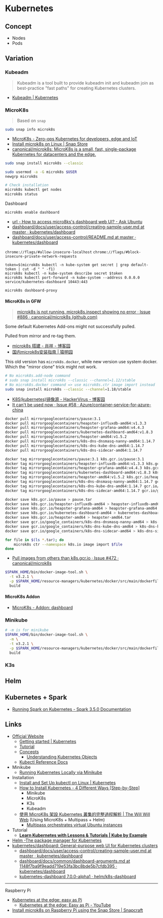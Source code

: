 # Kubernetes

## Concept

* Nodes
* Pods

## Variation

### Kubeadm

> Kubeadm is a tool built to provide kubeadm init and kubeadm join as best-practice "fast paths" for creating Kubernetes clusters.

* [Kubeadm | Kubernetes](https://kubernetes.io/docs/reference/setup-tools/kubeadm/)

### MicroK8s

> Based on `snap`

```bash
sudo snap info microk8s
```

* [MicroK8s - Zero-ops Kubernetes for developers, edge and IoT](https://microk8s.io/)
* [Install microk8s on Linux | Snap Store](https://snapcraft.io/microk8s) 
* [canonical/microk8s: MicroK8s is a small, fast, single-package Kubernetes for datacenters and the edge.](https://github.com/canonical/microk8s)

```bash
sudo snap install microk8s --classic

sudo usermod -a -G microk8s $USER
newgrp microk8s

# Check installation
microk8s kubectl get nodes
microk8s status
```

Dashboard

```bash
microk8s enable dashboard
```

* [url - How to access micro8ks's dashboard web UI? - Ask Ubuntu](https://askubuntu.com/questions/1123996/how-to-access-micro8kss-dashboard-web-ui)
* [dashboard/docs/user/access-control/creating-sample-user.md at master · kubernetes/dashboard](https://github.com/kubernetes/dashboard/blob/master/docs/user/access-control/creating-sample-user.md)
* [dashboard/docs/user/access-control/README.md at master · kubernetes/dashboard](https://github.com/kubernetes/dashboard/blob/master/docs/user/access-control/README.md)

`chrome://flags/#allow-insecure-localhost`
`chrome://flags/#block-insecure-private-network-requests`

```
token=$(microk8s kubectl -n kube-system get secret | grep default-token | cut -d " " -f1)
microk8s kubectl -n kube-system describe secret $token
microk8s kubectl port-forward -n kube-system --address 0.0.0.0 service/kubernetes-dashboard 10443:443

microk8s dashboard-proxy
```

#### MicroK8s in GFW

> [microk8s is not running. microk8s.inspect showing no error · Issue #886 · canonical/microk8s (github.com)](https://github.com/canonical/microk8s/issues/886#issuecomment-1256861859)

Some default Kubernetes Add-ons might not successfully pulled.

Pulled from mirror and re-tag them.

* [microk8s 搭建 - 肖祥 - 博客园](https://www.cnblogs.com/xiao987334176/p/10931290.html)
* [国内microk8s安装指南 | 猿明园](https://www.omingo.cn/2019/06/21/%E5%9B%BD%E5%86%85microk8s%E5%AE%89%E8%A3%85%E6%8C%87%E5%8D%97/)

This old version has `microk8s.docker`, while new version use system docker. Which the "mirror clone" trick might not work.

```bash
# No microk8s.add-node command
# sudo snap install microk8s --classic --channel=1.12/stable
# No microk8s.docker command => use microk8s.ctr image import instead
sudo snap install microk8s --classic --channel=1.18/stable
```

* [K8S(kubernetes)镜像源 - HackerVirus - 博客园](https://www.cnblogs.com/Leo_wl/p/15775077.html)
* [It can't be used now · Issue #58 · Azure/container-service-for-azure-china](https://github.com/Azure/container-service-for-azure-china/issues/58)

```bash
docker pull mirrorgooglecontainers/pause:3.1
docker pull mirrorgooglecontainers/heapster-influxdb-amd64:v1.3.3
docker pull mirrorgooglecontainers/heapster-grafana-amd64:v4.4.3
docker pull mirrorgooglecontainers/kubernetes-dashboard-amd64:v1.8.3
docker pull mirrorgooglecontainers/heapster-amd64:v1.5.2
docker pull mirrorgooglecontainers/k8s-dns-dnsmasq-nanny-amd64:1.14.7
docker pull mirrorgooglecontainers/k8s-dns-kube-dns-amd64:1.14.7
docker pull mirrorgooglecontainers/k8s-dns-sidecar-amd64:1.14.7

docker tag mirrorgooglecontainers/pause:3.1 k8s.gcr.io/pause:3.1
docker tag mirrorgooglecontainers/heapster-influxdb-amd64:v1.3.3 k8s.gcr.io/heapster-influxdb-amd64:v1.3.3
docker tag mirrorgooglecontainers/heapster-grafana-amd64:v4.4.3 k8s.gcr.io/heapster-grafana-amd64:v4.4.3
docker tag mirrorgooglecontainers/kubernetes-dashboard-amd64:v1.8.3 k8s.gcr.io/kubernetes-dashboard-amd64:v1.8.3
docker tag mirrorgooglecontainers/heapster-amd64:v1.5.2 k8s.gcr.io/heapster-amd64:v1.5.2
docker tag mirrorgooglecontainers/k8s-dns-dnsmasq-nanny-amd64:1.14.7 gcr.io/google_containers/k8s-dns-dnsmasq-nanny-amd64:1.14.7
docker tag mirrorgooglecontainers/k8s-dns-kube-dns-amd64:1.14.7 gcr.io/google_containers/k8s-dns-kube-dns-amd64:1.14.7
docker tag mirrorgooglecontainers/k8s-dns-sidecar-amd64:1.14.7 gcr.io/google_containers/k8s-dns-sidecar-amd64:1.14.7

docker save k8s.gcr.io/pause > pause.tar
docker save k8s.gcr.io/heapster-influxdb-amd64 > heapster-influxdb-amd64.tar
docker save k8s.gcr.io/heapster-grafana-amd64 > heapster-grafana-amd64.tar
docker save k8s.gcr.io/kubernetes-dashboard-amd64 > kubernetes-dashboard-amd64.tar
docker save k8s.gcr.io/heapster-amd64 > heapster-amd64.tar
docker save gcr.io/google_containers/k8s-dns-dnsmasq-nanny-amd64 > k8s-dns-dnsmasq-nanny-amd64.tar
docker save gcr.io/google_containers/k8s-dns-kube-dns-amd64 > k8s-dns-kube-dns-amd64.tar
docker save gcr.io/google_containers/k8s-dns-sidecar-amd64 > k8s-dns-sidecar-amd64.tar

for file in $(ls *.tar); do
    microk8s ctr --namespace k8s.io image import $file
done
```

* [Pull images from others than k8s.gcr.io · Issue #472 · canonical/microk8s](https://github.com/canonical/microk8s/issues/472)

```bash
$SPARK_HOME/bin/docker-image-tool.sh \
  -t v3.2.1 \
  -p $SPARK_HOME/resource-managers/kubernetes/docker/src/main/dockerfiles/spark/bindings/python/Dockerfile \
  build
```

#### MicroK8s Addon

* [MicroK8s - Addon: dashboard](https://microk8s.io/docs/addon-dashboard)

### Minikube

```bash
# -m is for minikube
$SPARK_HOME/bin/docker-image-tool.sh \
  -m \
  -t v3.2.1 \
  -p $SPARK_HOME/resource-managers/kubernetes/docker/src/main/dockerfiles/spark/bindings/python/Dockerfile \
  build
```

### K3s

## Helm

## Kubernetes + Spark

* [Running Spark on Kubernetes - Spark 3.5.0 Documentation](https://spark.apache.org/docs/latest/running-on-kubernetes.html)



## Links

* [Official Website](https://kubernetes.io/)
    * [Getting started | Kubernetes](https://kubernetes.io/docs/setup/)
    * [Tutorial](https://kubernetes.io/docs/tutorials/)
    * [Concepts](https://kubernetes.io/docs/concepts/)
        * [Understanding Kubernetes Objects](https://kubernetes.io/docs/concepts/overview/working-with-objects/kubernetes-objects/)
    * [Kubectl Reference Docs](https://kubernetes.io/docs/reference/generated/kubectl/kubectl-commands)
* Minikube
    * [Running Kubernetes Locally via Minikube](https://kubernetes.io/docs/setup/minikube/)
* Installation
    * [Install and Set Up kubectl on Linux | Kubernetes](https://kubernetes.io/docs/tasks/tools/install-kubectl-linux/)
    * [How to Install Kubernetes - 4 Different Ways [Step-by-Step]](https://spacelift.io/blog/install-kubernetes)
        * Minikube
        * MicroK8s
        * K3s
        * Kubeadm
    * [使用 MicroK8s 架設 Kubernetes 叢集的完整過程解析 | The Will Will Web](https://blog.miniasp.com/post/2021/12/05/Running-Kubernetes-with-MicroK8s) (Using MicroK8s + Multipass + Helm)
        * [Multipass orchestrates virtual Ubuntu instances](https://multipass.run/)
* Tutorial
    * [**Learn Kubernetes with Lessons & Tutorials | Kube by Example**](https://kubebyexample.com/)
* [Helm -The package manager for Kubernetes](https://helm.sh/)
* [kubernetes/dashboard: General-purpose web UI for Kubernetes clusters](https://github.com/kubernetes/dashboard)
    * [dashboard/docs/user/access-control/creating-sample-user.md at master · kubernetes/dashboard](https://github.com/kubernetes/dashboard/blob/master/docs/user/access-control/creating-sample-user.md)
    * [dashboard/docs/common/dashboard-arguments.md at 1148f7ba9f9eadd719e53fa3bc8bde5b7cfdb395 · kubernetes/dashboard](https://github.com/kubernetes/dashboard/blob/1148f7ba9f9eadd719e53fa3bc8bde5b7cfdb395/docs/common/dashboard-arguments.md#arguments)
    * [kubernetes-dashboard 7.0.0-alpha1 · helm/k8s-dashboard](https://artifacthub.io/packages/helm/k8s-dashboard/kubernetes-dashboard)
 
--- 

Raspberry Pi

* [Kubernetes at the edge: easy as Pi](https://www.brighttalk.com/webcast/6793/488796)
    * [Kubernetes at the edge: Easy as Pi - YouTube](https://www.youtube.com/watch?v=cB8fNytQXTY)
* [Install microk8s on Raspberry Pi using the Snap Store | Snapcraft](https://snapcraft.io/install/microk8s/raspbian)
